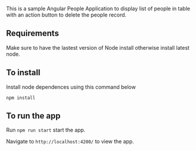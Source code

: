 This is a sample Angular People Application to display list of people in table with an action button to delete the people record.

## Requirements

Make sure to have the lastest version of Node install otherwise install latest node.

## To install

Install node dependences using this command below

`npm install`

## To run the app

Run `npm run start` start the app.

Navigate to `http://localhost:4200/` to view the app.
